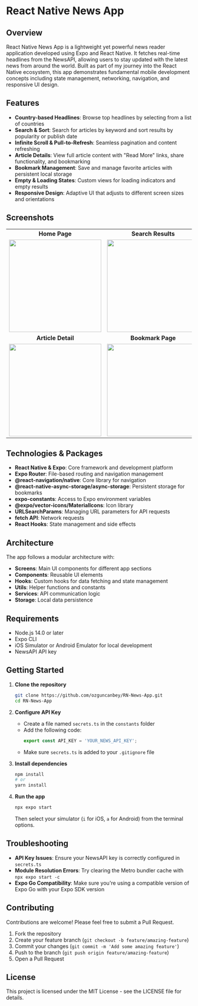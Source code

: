 # React Native News App

## Overview

React Native News App is a lightweight yet powerful news reader application developed using Expo and React Native. It fetches real-time headlines from the NewsAPI, allowing users to stay updated with the latest news from around the world. Built as part of my journey into the React Native ecosystem, this app demonstrates fundamental mobile development concepts including state management, networking, navigation, and responsive UI design.

## Features

* **Country-based Headlines**: Browse top headlines by selecting from a list of countries
* **Search & Sort**: Search for articles by keyword and sort results by popularity or publish date
* **Infinite Scroll & Pull-to-Refresh**: Seamless pagination and content refreshing
* **Article Details**: View full article content with "Read More" links, share functionality, and bookmarking
* **Bookmark Management**: Save and manage favorite articles with persistent local storage
* **Empty & Loading States**: Custom views for loading indicators and empty results
* **Responsive Design**: Adaptive UI that adjusts to different screen sizes and orientations

## Screenshots

<div align="center">
  <table>
    <tr>
      <td align="center"><strong>Home Page</strong></td>
      <td align="center"><strong>Search Results</strong></td>
    </tr>
    <tr>
      <td><img src="https://github.com/user-attachments/assets/b130bd5d-563d-4ab0-954a-b0e667b7bfb2" width="250"/></td>
      <td><img src="PATH_TO_SEARCH_SCREENSHOT" width="250"/></td>
    </tr>
    <tr>
      <td align="center"><strong>Article Detail</strong></td>
      <td align="center"><strong>Bookmark Page</strong></td>
    </tr>
    <tr>
      <td><img src="PATH_TO_DETAIL_SCREENSHOT" width="250"/></td>
      <td><img src="PATH_TO_BOOKMARK_SCREENSHOT" width="250"/></td>
    </tr>
  </table>
</div>

## Technologies & Packages

* **React Native & Expo**: Core framework and development platform
* **Expo Router**: File-based routing and navigation management
* **@react-navigation/native**: Core library for navigation
* **@react-native-async-storage/async-storage**: Persistent storage for bookmarks
* **expo-constants**: Access to Expo environment variables
* **@expo/vector-icons/MaterialIcons**: Icon library
* **URLSearchParams**: Managing URL parameters for API requests
* **fetch API**: Network requests
* **React Hooks**: State management and side effects

## Architecture

The app follows a modular architecture with:

- **Screens**: Main UI components for different app sections
- **Components**: Reusable UI elements
- **Hooks**: Custom hooks for data fetching and state management
- **Utils**: Helper functions and constants
- **Services**: API communication logic
- **Storage**: Local data persistence


## Requirements

- Node.js 14.0 or later
- Expo CLI
- iOS Simulator or Android Emulator for local development
- NewsAPI API key

## Getting Started

1. **Clone the repository**
   ```bash
   git clone https://github.com/ozguncanbey/RN-News-App.git
   cd RN-News-App
   ```

2. **Configure API Key**
   - Create a file named `secrets.ts` in the `constants` folder
   - Add the following code:
     ```typescript
     export const API_KEY = 'YOUR_NEWS_API_KEY';
     ```
   - Make sure `secrets.ts` is added to your `.gitignore` file

3. **Install dependencies**
   ```bash
   npm install
   # or
   yarn install
   ```

4. **Run the app**
   ```bash
   npx expo start
   ```
   
   Then select your simulator (`i` for iOS, `a` for Android) from the terminal options.

## Troubleshooting

- **API Key Issues**: Ensure your NewsAPI key is correctly configured in `secrets.ts`
- **Module Resolution Errors**: Try clearing the Metro bundler cache with `npx expo start -c`
- **Expo Go Compatibility**: Make sure you're using a compatible version of Expo Go with your Expo SDK version

## Contributing

Contributions are welcome! Please feel free to submit a Pull Request.

1. Fork the repository
2. Create your feature branch (`git checkout -b feature/amazing-feature`)
3. Commit your changes (`git commit -m 'Add some amazing feature'`)
4. Push to the branch (`git push origin feature/amazing-feature`)
5. Open a Pull Request

## License

This project is licensed under the MIT License - see the LICENSE file for details.
